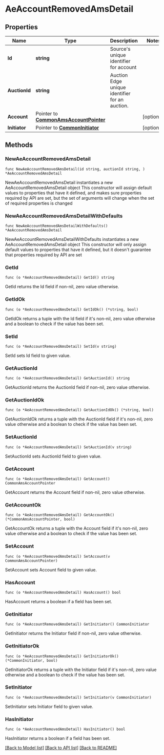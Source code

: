 # AeAccountRemovedAmsDetail

## Properties

Name | Type | Description | Notes
------------ | ------------- | ------------- | -------------
**Id** | **string** | Source&#39;s unique identifier for account | 
**AuctionId** | **string** | Auction Edge unique identifier for an auction. | 
**Account** | Pointer to [**CommonAmsAccountPointer**](CommonAmsAccountPointer.md) |  | [optional] 
**Initiator** | Pointer to [**CommonInitiator**](CommonInitiator.md) |  | [optional] 

## Methods

### NewAeAccountRemovedAmsDetail

`func NewAeAccountRemovedAmsDetail(id string, auctionId string, ) *AeAccountRemovedAmsDetail`

NewAeAccountRemovedAmsDetail instantiates a new AeAccountRemovedAmsDetail object
This constructor will assign default values to properties that have it defined,
and makes sure properties required by API are set, but the set of arguments
will change when the set of required properties is changed

### NewAeAccountRemovedAmsDetailWithDefaults

`func NewAeAccountRemovedAmsDetailWithDefaults() *AeAccountRemovedAmsDetail`

NewAeAccountRemovedAmsDetailWithDefaults instantiates a new AeAccountRemovedAmsDetail object
This constructor will only assign default values to properties that have it defined,
but it doesn't guarantee that properties required by API are set

### GetId

`func (o *AeAccountRemovedAmsDetail) GetId() string`

GetId returns the Id field if non-nil, zero value otherwise.

### GetIdOk

`func (o *AeAccountRemovedAmsDetail) GetIdOk() (*string, bool)`

GetIdOk returns a tuple with the Id field if it's non-nil, zero value otherwise
and a boolean to check if the value has been set.

### SetId

`func (o *AeAccountRemovedAmsDetail) SetId(v string)`

SetId sets Id field to given value.


### GetAuctionId

`func (o *AeAccountRemovedAmsDetail) GetAuctionId() string`

GetAuctionId returns the AuctionId field if non-nil, zero value otherwise.

### GetAuctionIdOk

`func (o *AeAccountRemovedAmsDetail) GetAuctionIdOk() (*string, bool)`

GetAuctionIdOk returns a tuple with the AuctionId field if it's non-nil, zero value otherwise
and a boolean to check if the value has been set.

### SetAuctionId

`func (o *AeAccountRemovedAmsDetail) SetAuctionId(v string)`

SetAuctionId sets AuctionId field to given value.


### GetAccount

`func (o *AeAccountRemovedAmsDetail) GetAccount() CommonAmsAccountPointer`

GetAccount returns the Account field if non-nil, zero value otherwise.

### GetAccountOk

`func (o *AeAccountRemovedAmsDetail) GetAccountOk() (*CommonAmsAccountPointer, bool)`

GetAccountOk returns a tuple with the Account field if it's non-nil, zero value otherwise
and a boolean to check if the value has been set.

### SetAccount

`func (o *AeAccountRemovedAmsDetail) SetAccount(v CommonAmsAccountPointer)`

SetAccount sets Account field to given value.

### HasAccount

`func (o *AeAccountRemovedAmsDetail) HasAccount() bool`

HasAccount returns a boolean if a field has been set.

### GetInitiator

`func (o *AeAccountRemovedAmsDetail) GetInitiator() CommonInitiator`

GetInitiator returns the Initiator field if non-nil, zero value otherwise.

### GetInitiatorOk

`func (o *AeAccountRemovedAmsDetail) GetInitiatorOk() (*CommonInitiator, bool)`

GetInitiatorOk returns a tuple with the Initiator field if it's non-nil, zero value otherwise
and a boolean to check if the value has been set.

### SetInitiator

`func (o *AeAccountRemovedAmsDetail) SetInitiator(v CommonInitiator)`

SetInitiator sets Initiator field to given value.

### HasInitiator

`func (o *AeAccountRemovedAmsDetail) HasInitiator() bool`

HasInitiator returns a boolean if a field has been set.


[[Back to Model list]](../README.md#documentation-for-models) [[Back to API list]](../README.md#documentation-for-api-endpoints) [[Back to README]](../README.md)


